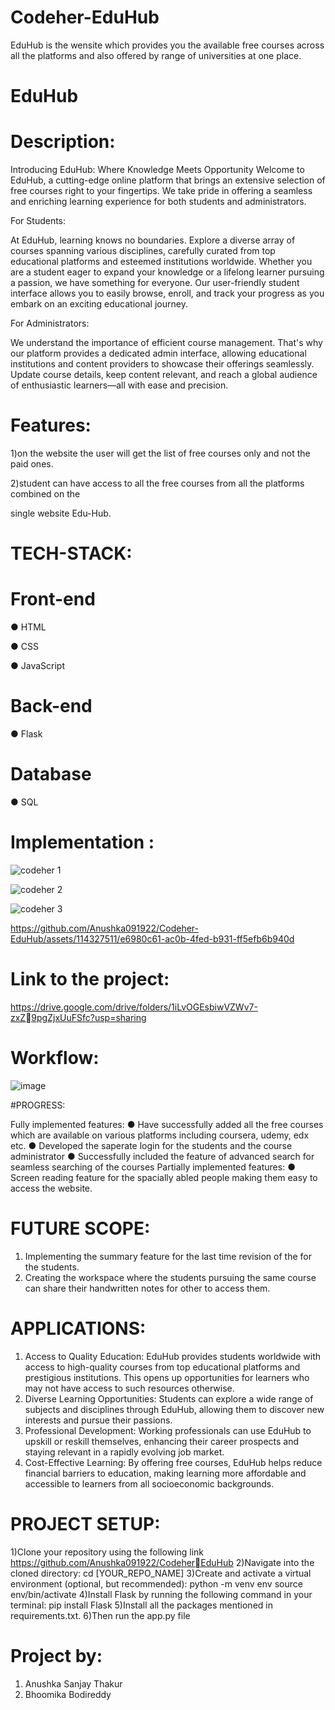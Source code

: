 # Codeher-EduHub
EduHub is the wensite which provides you the available free courses across all the platforms and also offered by range of universities at one place. 

# EduHub
# Description:
Introducing EduHub: Where Knowledge Meets Opportunity
Welcome to EduHub, a cutting-edge online platform that brings an extensive selection of 
free courses right to your fingertips. We take pride in offering a seamless and enriching 
learning experience for both students and administrators.

For Students:

At EduHub, learning knows no boundaries. Explore a diverse array of courses spanning 
various disciplines, carefully curated from top educational platforms and esteemed 
institutions worldwide. Whether you are a student eager to expand your knowledge or a 
lifelong learner pursuing a passion, we have something for everyone. Our user-friendly 
student interface allows you to easily browse, enroll, and track your progress as you 
embark on an exciting educational journey.

For Administrators:

We understand the importance of efficient course management. That's why our platform 
provides a dedicated admin interface, allowing educational institutions and content 
providers to showcase their offerings seamlessly. Update course details, keep content 
relevant, and reach a global audience of enthusiastic learners—all with ease and precision.

# Features:

1)on the website the user will get the list of free courses only and not the paid ones.

2)student can have access to all the free courses from all the platforms combined on the 

single website Edu-Hub.

# TECH-STACK:
# Front-end

● HTML

● CSS

● JavaScript

# Back-end

● Flask

# Database

● SQL

# Implementation :

![codeher 1](https://github.com/Anushka091922/Codeher-EduHub/assets/114327511/ffc02f93-2c7b-43c9-b843-9251fcaaaa79)

![codeher 2](https://github.com/Anushka091922/Codeher-EduHub/assets/114327511/e90c0fc5-b6cc-423d-8bad-23af42afd692)


![codeher 3](https://github.com/Anushka091922/Codeher-EduHub/assets/114327511/804c58ec-6a3c-405f-b765-928831976a74)





https://github.com/Anushka091922/Codeher-EduHub/assets/114327511/e6980c61-ac0b-4fed-b931-ff5efb6b940d



# Link to the project:

https://drive.google.com/drive/folders/1iLvOGEsbiwVZWv7-zxZ9pgZjxUuFSfc?usp=sharing

# Workflow:

![image](https://github.com/Anushka091922/Codeher-EduHub/assets/114327511/43e0db63-b71c-49a6-8a23-fec45de0a6a7)


#PROGRESS:

Fully implemented features:
● Have successfully added all the free courses which are available on various 
platforms including coursera, udemy, edx etc.
● Developed the saperate login for the students and the course administrator
● Successfully included the feature of advanced search for seamless searching 
of the courses
Partially implemented features:
● Screen reading feature for the spacially abled people making them easy to
access the website.

# FUTURE SCOPE:

1. Implementing the summary feature for the last time revision of the for 
the students.
2. Creating the workspace where the students pursuing the same course can 
share their handwritten notes for other to access them.

# APPLICATIONS:

1. Access to Quality Education: EduHub provides students worldwide with access 
to high-quality courses from top educational platforms and prestigious institutions. 
This opens up opportunities for learners who may not have access to such 
resources otherwise.
2. Diverse Learning Opportunities: Students can explore a wide range of 
subjects and disciplines through EduHub, allowing them to discover new interests 
and pursue their passions.
3. Professional Development: Working professionals can use EduHub to upskill 
or reskill themselves, enhancing their career prospects and staying relevant in a 
rapidly evolving job market.
4. Cost-Effective Learning: By offering free courses, EduHub helps reduce 
financial barriers to education, making learning more affordable and accessible to 
learners from all socioeconomic backgrounds.

# PROJECT SETUP:

1)Clone your repository using the following link
https://github.com/Anushka091922/CodeherEduHub
2)Navigate into the cloned directory:
cd [YOUR_REPO_NAME]
3)Create and activate a virtual environment (optional, but recommended):
python -m venv env
source env/bin/activate
4)Install Flask by running the following command in your terminal:
pip install Flask
5)Install all the packages mentioned in requirements.txt.
6)Then run the app.py file

# Project by:
1. Anushka Sanjay Thakur
2. Bhoomika Bodireddy

